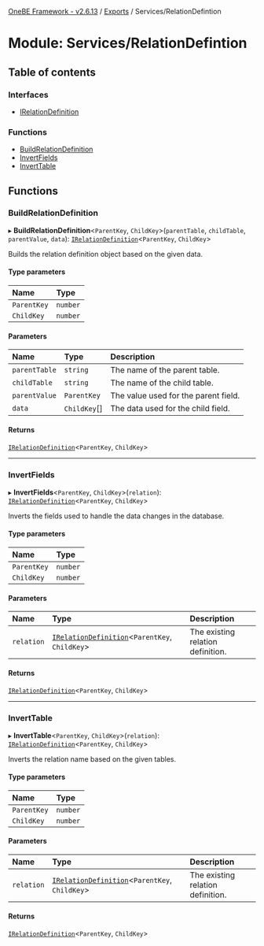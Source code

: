 [OneBE Framework - v2.6.13](../README.md) / [Exports](../modules.md) / Services/RelationDefintion

# Module: Services/RelationDefintion

## Table of contents

### Interfaces

- [IRelationDefinition](../interfaces/Services_RelationDefintion.IRelationDefinition.md)

### Functions

- [BuildRelationDefinition](Services_RelationDefintion.md#buildrelationdefinition)
- [InvertFields](Services_RelationDefintion.md#invertfields)
- [InvertTable](Services_RelationDefintion.md#inverttable)

## Functions

### BuildRelationDefinition

▸ **BuildRelationDefinition**<`ParentKey`, `ChildKey`\>(`parentTable`, `childTable`, `parentValue`, `data`): [`IRelationDefinition`](../interfaces/Services_RelationDefintion.IRelationDefinition.md)<`ParentKey`, `ChildKey`\>

Builds the relation definition object based on the given data.

#### Type parameters

| Name | Type |
| :------ | :------ |
| `ParentKey` | `number` |
| `ChildKey` | `number` |

#### Parameters

| Name | Type | Description |
| :------ | :------ | :------ |
| `parentTable` | `string` | The name of the parent table. |
| `childTable` | `string` | The name of the child table. |
| `parentValue` | `ParentKey` | The value used for the parent field. |
| `data` | `ChildKey`[] | The data used for the child field. |

#### Returns

[`IRelationDefinition`](../interfaces/Services_RelationDefintion.IRelationDefinition.md)<`ParentKey`, `ChildKey`\>

___

### InvertFields

▸ **InvertFields**<`ParentKey`, `ChildKey`\>(`relation`): [`IRelationDefinition`](../interfaces/Services_RelationDefintion.IRelationDefinition.md)<`ParentKey`, `ChildKey`\>

Inverts the fields used to handle the data changes in the database.

#### Type parameters

| Name | Type |
| :------ | :------ |
| `ParentKey` | `number` |
| `ChildKey` | `number` |

#### Parameters

| Name | Type | Description |
| :------ | :------ | :------ |
| `relation` | [`IRelationDefinition`](../interfaces/Services_RelationDefintion.IRelationDefinition.md)<`ParentKey`, `ChildKey`\> | The existing relation definition. |

#### Returns

[`IRelationDefinition`](../interfaces/Services_RelationDefintion.IRelationDefinition.md)<`ParentKey`, `ChildKey`\>

___

### InvertTable

▸ **InvertTable**<`ParentKey`, `ChildKey`\>(`relation`): [`IRelationDefinition`](../interfaces/Services_RelationDefintion.IRelationDefinition.md)<`ParentKey`, `ChildKey`\>

Inverts the relation name based on the given tables.

#### Type parameters

| Name | Type |
| :------ | :------ |
| `ParentKey` | `number` |
| `ChildKey` | `number` |

#### Parameters

| Name | Type | Description |
| :------ | :------ | :------ |
| `relation` | [`IRelationDefinition`](../interfaces/Services_RelationDefintion.IRelationDefinition.md)<`ParentKey`, `ChildKey`\> | The existing relation definition. |

#### Returns

[`IRelationDefinition`](../interfaces/Services_RelationDefintion.IRelationDefinition.md)<`ParentKey`, `ChildKey`\>

